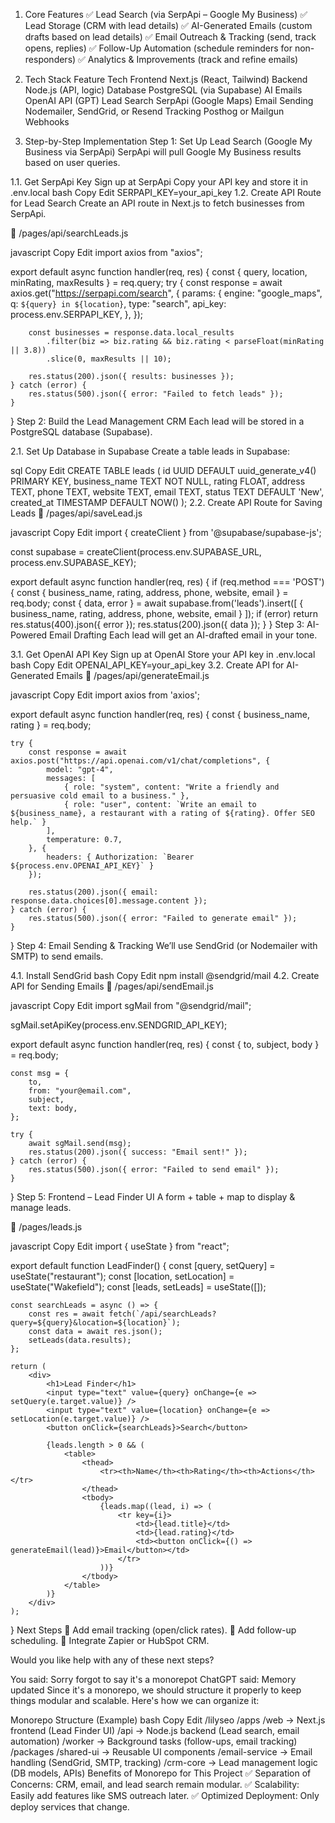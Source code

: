 1. Core Features
✅ Lead Search (via SerpApi – Google My Business)
✅ Lead Storage (CRM with lead details)
✅ AI-Generated Emails (custom drafts based on lead details)
✅ Email Outreach & Tracking (send, track opens, replies)
✅ Follow-Up Automation (schedule reminders for non-responders)
✅ Analytics & Improvements (track and refine emails)

2. Tech Stack
Feature	Tech
Frontend	Next.js (React, Tailwind)
Backend	Node.js (API, logic)
Database	PostgreSQL (via Supabase)
AI Emails	OpenAI API (GPT)
Lead Search	SerpApi (Google Maps)
Email Sending	Nodemailer, SendGrid, or Resend
Tracking	Posthog or Mailgun Webhooks
3. Step-by-Step Implementation
Step 1: Set Up Lead Search (Google My Business via SerpApi)
SerpApi will pull Google My Business results based on user queries.

1.1. Get SerpApi Key
Sign up at SerpApi
Copy your API key and store it in .env.local
bash
Copy
Edit
SERPAPI_KEY=your_api_key
1.2. Create API Route for Lead Search
Create an API route in Next.js to fetch businesses from SerpApi.

📌 /pages/api/searchLeads.js

javascript
Copy
Edit
import axios from "axios";

export default async function handler(req, res) {
    const { query, location, minRating, maxResults } = req.query;
    try {
        const response = await axios.get("https://serpapi.com/search", {
            params: {
                engine: "google_maps",
                q: `${query} in ${location}`,
                type: "search",
                api_key: process.env.SERPAPI_KEY,
            },
        });

        const businesses = response.data.local_results
            .filter(biz => biz.rating && biz.rating < parseFloat(minRating || 3.8))
            .slice(0, maxResults || 10);

        res.status(200).json({ results: businesses });
    } catch (error) {
        res.status(500).json({ error: "Failed to fetch leads" });
    }
}
Step 2: Build the Lead Management CRM
Each lead will be stored in a PostgreSQL database (Supabase).

2.1. Set Up Database in Supabase
Create a table leads in Supabase:

sql
Copy
Edit
CREATE TABLE leads (
    id UUID DEFAULT uuid_generate_v4() PRIMARY KEY,
    business_name TEXT NOT NULL,
    rating FLOAT,
    address TEXT,
    phone TEXT,
    website TEXT,
    email TEXT,
    status TEXT DEFAULT 'New',
    created_at TIMESTAMP DEFAULT NOW()
);
2.2. Create API Route for Saving Leads
📌 /pages/api/saveLead.js

javascript
Copy
Edit
import { createClient } from '@supabase/supabase-js';

const supabase = createClient(process.env.SUPABASE_URL, process.env.SUPABASE_KEY);

export default async function handler(req, res) {
    if (req.method === 'POST') {
        const { business_name, rating, address, phone, website, email } = req.body;
        const { data, error } = await supabase.from('leads').insert([
            { business_name, rating, address, phone, website, email }
        ]);
        if (error) return res.status(400).json({ error });
        res.status(200).json({ data });
    }
}
Step 3: AI-Powered Email Drafting
Each lead will get an AI-drafted email in your tone.

3.1. Get OpenAI API Key
Sign up at OpenAI
Store your API key in .env.local
bash
Copy
Edit
OPENAI_API_KEY=your_api_key
3.2. Create API for AI-Generated Emails
📌 /pages/api/generateEmail.js

javascript
Copy
Edit
import axios from 'axios';

export default async function handler(req, res) {
    const { business_name, rating } = req.body;

    try {
        const response = await axios.post("https://api.openai.com/v1/chat/completions", {
            model: "gpt-4",
            messages: [
                { role: "system", content: "Write a friendly and persuasive cold email to a business." },
                { role: "user", content: `Write an email to ${business_name}, a restaurant with a rating of ${rating}. Offer SEO help.` }
            ],
            temperature: 0.7,
        }, {
            headers: { Authorization: `Bearer ${process.env.OPENAI_API_KEY}` }
        });

        res.status(200).json({ email: response.data.choices[0].message.content });
    } catch (error) {
        res.status(500).json({ error: "Failed to generate email" });
    }
}
Step 4: Email Sending & Tracking
We’ll use SendGrid (or Nodemailer with SMTP) to send emails.

4.1. Install SendGrid
bash
Copy
Edit
npm install @sendgrid/mail
4.2. Create API for Sending Emails
📌 /pages/api/sendEmail.js

javascript
Copy
Edit
import sgMail from "@sendgrid/mail";

sgMail.setApiKey(process.env.SENDGRID_API_KEY);

export default async function handler(req, res) {
    const { to, subject, body } = req.body;

    const msg = {
        to,
        from: "your@email.com",
        subject,
        text: body,
    };

    try {
        await sgMail.send(msg);
        res.status(200).json({ success: "Email sent!" });
    } catch (error) {
        res.status(500).json({ error: "Failed to send email" });
    }
}
Step 5: Frontend – Lead Finder UI
A form + table + map to display & manage leads.

📌 /pages/leads.js

javascript
Copy
Edit
import { useState } from "react";

export default function LeadFinder() {
    const [query, setQuery] = useState("restaurant");
    const [location, setLocation] = useState("Wakefield");
    const [leads, setLeads] = useState([]);

    const searchLeads = async () => {
        const res = await fetch(`/api/searchLeads?query=${query}&location=${location}`);
        const data = await res.json();
        setLeads(data.results);
    };

    return (
        <div>
            <h1>Lead Finder</h1>
            <input type="text" value={query} onChange={e => setQuery(e.target.value)} />
            <input type="text" value={location} onChange={e => setLocation(e.target.value)} />
            <button onClick={searchLeads}>Search</button>

            {leads.length > 0 && (
                <table>
                    <thead>
                        <tr><th>Name</th><th>Rating</th><th>Actions</th></tr>
                    </thead>
                    <tbody>
                        {leads.map((lead, i) => (
                            <tr key={i}>
                                <td>{lead.title}</td>
                                <td>{lead.rating}</td>
                                <td><button onClick={() => generateEmail(lead)}>Email</button></td>
                            </tr>
                        ))}
                    </tbody>
                </table>
            )}
        </div>
    );
}
Next Steps
🔹 Add email tracking (open/click rates).
🔹 Add follow-up scheduling.
🔹 Integrate Zapier or HubSpot CRM.

Would you like help with any of these next steps?

You said:
Sorry forgot to say it's a monorepot 
ChatGPT said:
Memory updated
Since it's a monorepo, we should structure it properly to keep things modular and scalable. Here's how we can organize it:

Monorepo Structure (Example)
bash
Copy
Edit
/lilyseo
  /apps
    /web           → Next.js frontend (Lead Finder UI)
    /api           → Node.js backend (Lead search, email automation)
    /worker        → Background tasks (follow-ups, email tracking)
  /packages
    /shared-ui     → Reusable UI components
    /email-service → Email handling (SendGrid, SMTP, tracking)
    /crm-core      → Lead management logic (DB models, APIs)
Benefits of Monorepo for This Project
✅ Separation of Concerns: CRM, email, and lead search remain modular.
✅ Scalability: Easily add features like SMS outreach later.
✅ Optimized Deployment: Only deploy services that change.